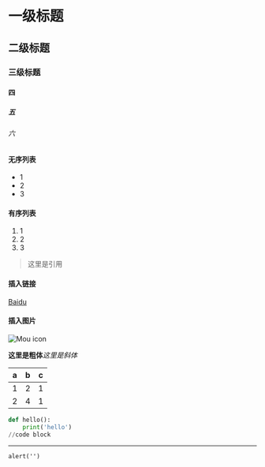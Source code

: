 
# 一级标题

## 二级标题

### 三级标题

#### 四

##### 五

###### 六

#### 无序列表

* 1
* 2
* 3

#### 有序列表

1. 1
2. 2
3. 3


> 这里是引用

#### 插入链接

[Baidu](http://baidu.com)

#### 插入图片

![Mou icon](http://mouapp.com/Mou_128.png)

__这里是粗体__*这里是斜体*

|a |b |c |
|--|--|--|
|1 | 2|1 |
| 2| 4|1 |

```python 
def hello():
    print('hello')
//code block
```
***
`alert('')`



